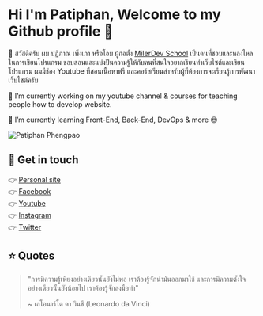 # Hi I'm Patiphan, Welcome to my Github profile 👋

🙋 สวัสดีครับ ผม ปฏิภาณ เพ็งเภา หรือโอม ผู้ก่อตั้ง [MilerDev School](http://milerdev.teachable.com/) เป็นคนที่ชอบและหลงไหลในการเขียนโปรแกรม ชอบสอนและแบ่งปันความรู้ให้กับคนที่สนใจอยากเรียนทำเว็บไซต์และเขียนโปรแกรม ผมมีช่อง Youtube ที่สอนเนื้อหาฟรี และคอร์สเรียนสำหรับผู้ที่ต้องการจะเรียนรู้การพัฒนาเว็บไซต์ครับ

🔭 I’m currently working on my youtube channel & courses for teaching people how to develop website.

🌱 I’m currently learning Front-End, Back-End, DevOps & more 😍

![Patiphan Phengpao](https://scontent.fbkk5-7.fna.fbcdn.net/v/t1.0-9/102279654_3946030178801985_4031346639992346142_o.jpg?_nc_cat=108&_nc_sid=e3f864&_nc_eui2=AeEwUGT0hsTayTrRnFAX0Iu9BsdjFrpRJNIGx2MWulEk0p1fKKO-lH-mLgBTRmuSbX-JT76GN3y1VdBj-XldfrqQ&_nc_ohc=l7vuSZj4TJIAX_vhnMD&_nc_ht=scontent.fbkk5-7.fna&oh=086334c7d91bab117af0c760a9e2c8b2&oe=5FA7D674)

## 💖 Get in touch
👉 [Personal site](https://milerdev.com/)<br>
👉 [Facebook](https://www.facebook.com/patiphannn/)<br>
👉 [Youtube](https://www.youtube.com/channel/UCeKE6wQHTt5JpS9_RsH4hrg)<br>
👉 [Instagram](https://www.instagram.com/ohmilerr/)<br>
👉 [Twitter](https://twitter.com/ohmiler)<br>

## ⭐ Quotes
> "การมีความรู้เพียงอย่างเดียวนั้นยังไม่พอ เราต้องรู้จักนำมันออกมาใช้ และการมีความตั้งใจอย่างเดียวนั้นยังน้อยไป เราต้องรู้จักลงมือทำ"
>
> ~ เลโอนาร์โด ดา วินชี (Leonardo da Vinci)

<!--
**ohmiler/ohmiler** is a ✨ _special_ ✨ repository because its `README.md` (this file) appears on your GitHub profile.

Here are some ideas to get you started:

- 🔭 I’m currently working on ...
- 🌱 I’m currently learning ...
- 👯 I’m looking to collaborate on ...
- 🤔 I’m looking for help with ...
- 💬 Ask me about ...
- 📫 How to reach me: ...
- 😄 Pronouns: ...
- ⚡ Fun fact: ...
-->

